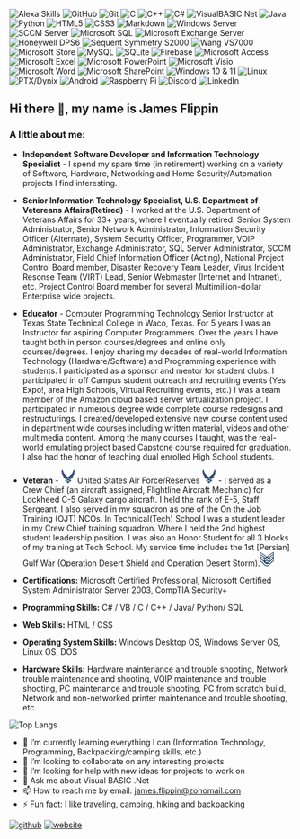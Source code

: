 ![Alexa Skills](https://img.shields.io/badge/Alexa-Skills-blue?style=for-the-badge&logo=amazon&logoColor=white&labelColor=red&color=green)
![GitHub](https://img.shields.io/badge/github-%23121011.svg?style=for-the-badge&logo=github&logoColor=white&labelColor=grey)
![Git](https://img.shields.io/badge/git-%23F05033.svg?style=for-the-badge&logo=git&logoColor=white&labelColor=grey)
![C](https://img.shields.io/badge/c-%2300599C.svg?style=for-the-badge&logo=c&logoColor=white&labelColor=green)
![C++](https://img.shields.io/badge/c++-%2300599C.svg?style=for-the-badge&logo=c%2B%2B&logoColor=white&labelColor=green)
![C#](https://img.shields.io/badge/c%23-%23239120.svg?style=for-the-badge&logo=c-sharp&logoColor=white)
![VisualBASIC.Net](https://img.shields.io/badge/VB-VisualBASIC.Net-darkred?style=for-the-badge&logo=VB&logoColor=white&labelColor=green)
![Java](https://img.shields.io/badge/Java-white?style=for-the-badge&logo=coffeescript&logoColor=white&labelColor=brown&color=grey)
![Python](https://img.shields.io/badge/python-3670A0?style=for-the-badge&logo=python&logoColor=white&labelColor=brown&color=yellow)
![HTML5](https://img.shields.io/badge/html5-%23E34F26.svg?style=for-the-badge&logo=html5&logoColor=white&labelColor=yellow)
![CSS3](https://img.shields.io/badge/css3-%231572B6.svg?style=for-the-badge&logo=css3&logoColor=white&labelColor=yellow)
![Markdown](https://img.shields.io/badge/markdown-%23000000.svg?style=for-the-badge&logo=markdown&logoColor=white&labelColor=yellow)
![Windows Server](https://img.shields.io/badge/Microsoft-Server-darkred%20Color%3DYellow?style=for-the-badge&logo=windows&logoColor=White&labelColor=blue)
![SCCM Server](https://img.shields.io/badge/Microsoft-SCCM-darkred%20Color%3DYellow?style=for-the-badge&logo=windows&logoColor=White&labelColor=blue)
![Microsoft SQL](https://img.shields.io/badge/Microsoft-SQL-darkred%20Color%3DYellow?style=for-the-badge&logo=windows&logoColor=White&labelColor=blue)
![Microsoft Exchange Server](https://img.shields.io/badge/Microsoft-Exchange%20Server-darkred%20Color%3DYellow?style=for-the-badge&logo=windows&logoColor=White&labelColor=blue)
![Honeywell DPS6](https://img.shields.io/badge/Honeywell-DPS6-darkred%20Color%3DYellow?style=for-the-badge&logo=windows&logoColor=White&labelColor=red)
![Sequent Symmetry S2000](https://img.shields.io/badge/Sequent-S2000-darkred%20Color%3DYellow?style=for-the-badge&logo=windows&logoColor=White&labelColor=red)
![Wang VS7000](https://img.shields.io/badge/Wang-VS7000_Series-darkred%20Color%3DYellow?style=for-the-badge&logo=windows&logoColor=White&labelColor=red)
![Microsoft Store](https://img.shields.io/badge/Microsoft-Store-blue?style=for-the-badge&logo=microsoft&logoColor=white&labelColor=blue&color=yellow)
![MySQL](https://img.shields.io/badge/mysql-%2300f.svg?style=for-the-badge&logo=mysql&logoColor=white&labelColor=brown&color=yellow)
![SQLite](https://img.shields.io/badge/sqlite-%2307405e.svg?style=for-the-badge&logo=sqlite&logoColor=white&labelColor=brown&color=yellow)
![Firebase](https://img.shields.io/badge/firebase-%23039BE5.svg?style=for-the-badge&logo=firebase&logoColor=white&labelColor=brown&color=yellow)
![Microsoft Access](https://img.shields.io/badge/Microsoft_Access-A4373A?style=for-the-badge&logo=microsoft-access&logoColor=white)
![Microsoft Excel](https://img.shields.io/badge/Microsoft_Excel-217346?style=for-the-badge&logo=microsoft-excel&logoColor=white)
![Microsoft PowerPoint](https://img.shields.io/badge/Microsoft_PowerPoint-B7472A?style=for-the-badge&logo=microsoft-powerpoint&logoColor=white)
![Microsoft Visio ](https://img.shields.io/badge/Microsoft_Visio-3955A3?style=for-the-badge&logo=microsoft-visio&logoColor=white)
![Microsoft Word](https://img.shields.io/badge/Microsoft_Word-2B579A?style=for-the-badge&logo=microsoft-word&logoColor=white)
![Microsoft SharePoint ](https://img.shields.io/badge/Microsoft_SharePoint-0078D4?style=for-the-badge&logo=microsoft-sharepoint&logoColor=white)
![Windows 10 & 11](https://img.shields.io/badge/Windows%2010%2F11-blue?style=for-the-badge&logo=windows&logoColor=white&label=Microsoft&labelColor=blue&color=purple)
![Linux](https://img.shields.io/badge/Linux-white?style=for-the-badge&logo=linux&logoColor=black&labelColor=white&color=black)
![PTX/Dynix](https://img.shields.io/badge/PTX/Dynix-yellow?style=for-the-badge&logo=linux&logoColor=black&labelColor=white&color=darkgreen)
![Android](https://img.shields.io/badge/Android-3DDC84?style=for-the-badge&logo=android&logoColor=logoColor=white&labelColor=red&color=grey)
![Raspberry Pi](https://img.shields.io/badge/-RaspberryPi-C51A4A?style=for-the-badge&logo=Raspberry-Pi&logoColor=white&labelColor=red&color=grey)
![Discord](https://img.shields.io/badge/Discord-blue?style=for-the-badge&logo=discord&logoColor=white&labelColor=black&color=darkred)
![LinkedIn](https://img.shields.io/badge/LinkedIn-blue?style=for-the-badge&logo=linkedin&logoColor=white&labelColor=black&color=darkred)


## Hi there 👋, my name is James Flippin

### A little about me:

- **Independent Software Developer and Information Technology Specialist** - I spend my spare time (in retirement) working on a variety of Software, Hardware, Networking and Home Security/Automation projects I find interesting.

- **Senior Information Technology Specialist, U.S. Department of Vetereans Affairs(Retired)** - I worked at the U.S. Department of Veterans Affairs for 33+ years, where I eventually retired. Senior System Administrator, Senior Network Administrator, Information Security Officer (Alternate), System Security Officer, Programmer, VOIP Administrator, Exchange Administrator, SQL Server Administrator, SCCM Administrator, Field Chief Information Officer (Acting), National Project Control Board member, Disaster Recovery Team Leader, Virus Incident Resonse Team (VIRT) Lead, Senior Webmaster (Internet and Intranet), etc. Project Control Board member for several Multimillion-dollar Enterprise wide projects.

- **Educator** - Computer Programming Technology Senior Instructor at Texas State Technical College in Waco, Texas.
 For 5 years I was an Instructor for aspiring Computer Programmers. Over the years I have taught both in person courses/degrees and online only courses/degrees. I enjoy sharing my decades of real-world Information Technology (Hardware/Software) and Programming experience with students. I participated as a sponsor and mentor for student clubs. I participated in off Campus student outreach and recruiting events (Yes Expo!, area High Schools, Virtual Recruiting events, etc.) I was a team member of the Amazon cloud based server virtualization project. I participated in numerous degree wide complete course redesigns and restructurings. I created/developed extensive new course content used in department wide courses including written material, videos and other multimedia content. Among the many courses I taught, was the real-world emulating project based Capstone course required for graduation. I also had the honor of teaching dual enrolled High School students.

- **Veteran** - <img width='25' height='25' src='https://github.com/JamesFlippin/JamesFlippin/blob/main/air-force-logo.png' alt='U.S. Air Force logo'> United States Air Force/Reserves <img width='25' height='25' src='https://github.com/JamesFlippin/JamesFlippin/blob/main/air-force-logo.png' alt='U.S. Air Force logo'> - I served as a Crew Chief (an aircraft assigned, Flightline Aircraft Mechanic) for Lockheed C-5 Galaxy cargo aircraft. I held the rank of E-5, Staff Sergeant. I also served in my squadron as one of the On the Job Training (OJT) NCOs. In Technical(Tech) School I was a student leader in my Crew Chief training squadron. Where I held the 2nd highest student leadership position. I was also an Honor Student for all 3 blocks of my training at Tech School. My service time includes the 1st [Persian] Gulf War (Operation Desert Shield and Operation Desert Storm).<img width='25' height='25' src='https://github.com/JamesFlippin/JamesFlippin/blob/main/E5_USAF_SSGT.svg.png' alt='U.S. Air Force E5/SSgt'>

- **Certifications:** Microsoft Certified Professional, Microsoft Certified System Administrator Server 2003, CompTIA Security+

- **Programming Skills:** C# / VB / C / C++ / Java/ Python/ SQL

- **Web Skills:** HTML / CSS

- **Operating System Skills:** Windows Desktop OS, Windows Server OS, Linux OS, DOS

- **Hardware Skills:** Hardware maintenance and trouble shooting, Network trouble maintenance and shooting, VOIP maintenance and trouble shooting, PC maintenance and trouble shooting, PC from scratch build, Network and non-networked printer maintenance and trouble shooting, etc.

![Top Langs](https://github-readme-stats.vercel.app/api/top-langs/?username=JamesFlippin&theme=synthwave)

- 🌱 I’m currently learning everything I can (Information Technology, Programming, Backpacking/camping skills, etc.)
- 👯 I’m looking to collaborate on any interesting projects
- 🤔 I’m looking for help with new ideas for projects to work on
- 💬 Ask me about Visual BASIC .Net
- 📫 How to reach me by email: [james.flippin@zohomail.com](mailto://james.flippin@zohomail.com)
- ⚡ Fun fact: I like traveling, camping, hiking and backpacking

[<img src='https://cdn.jsdelivr.net/npm/simple-icons@3.0.1/icons/github.svg' alt='github' height='40'>](https://github.com/JamesFlippin)  [<img src='https://cdn.jsdelivr.net/npm/simple-icons@3.0.1/icons/icloud.svg' alt='website' height='40'>](https://JamesFlippin.github.io/)  
